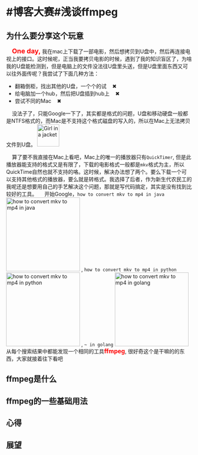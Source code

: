 # #博客大赛#浅谈ffmpeg

## 为什么要分享这个玩意
&nbsp;&nbsp;&nbsp;&nbsp;<font size=4 color=red>**One day,**</font> 我在mac上下载了一部电影，然后想拷贝到U盘中，然后再连接电视上的接口。这时候呢，正当我要拷贝电影的时候，遇到了我的知识盲区了，为啥我的U盘能检测到，但是电脑上的文件没法往U盘里头送，但是U盘里面东西又可以往外面传呢？我尝试了下面几种方法：
* 翻箱倒柜，找出其他的U盘，一个个的试&nbsp;&nbsp;&nbsp;&nbsp;&#10006;
* 给电脑加一个hub，然后把U盘插到hub上&nbsp;&nbsp;&nbsp;&nbsp;&#10006; 
* 尝试不同的Mac&nbsp;&nbsp;&nbsp;&nbsp;&#10006;

&nbsp;&nbsp;&nbsp;&nbsp;没法子了，只能Google一下了，其实都是格式的问题，U盘和移动硬盘一般都是NTFS格式的，而Mac是不支持这个格式磁盘的写入的，所以在Mac上无法拷贝文件到U盘。
<img src="https://user-images.githubusercontent.com/6279298/211694505-dac30b23-e055-4201-85c5-54c09544cb95.png" alt="Girl in a jacket" width="60" height="60">

&nbsp;&nbsp;&nbsp;&nbsp;算了要不我直接在Mac上看吧，Mac上的唯一的播放器只有`QuickTimer`, 但是此播放器能支持的格式又是有限了，下载的电影格式一般都是`mkv`格式为主，所以QuickTime自然也就不支持的咯。这时候，解决办法想了两个。要么下载一个可以支持其他格式的播放器，要么就是转格式。我选择了后者，作为新生代农民工的我呢还是想要用自己的手艺解决这个问题，那就是写代码搞定，其实是没有找到比较好的工具。
&nbsp;&nbsp;&nbsp;&nbsp;开始Google，`how to convert mkv to mp4 in java` <img width="200" alt="how to convert mkv to mp4 in java" src="https://user-images.githubusercontent.com/6279298/211951360-4aa64823-af8b-4005-815e-53942aa3c2e5.png"> , 
`how to convert mkv to mp4 in python`<img width="200" alt="how to convert mkv to mp4 in python" src="https://user-images.githubusercontent.com/6279298/211951383-352e6dde-5ca9-4615-be68-32ba84f1cf60.png"> ,
`~ in golang` <img width="200" alt="how to convert mkv to mp4 in golang" src="https://user-images.githubusercontent.com/6279298/211951464-68d133a1-3748-4d34-a5f3-2f08333f43ed.png">
从每个搜索结果中都能发现一个相同的工具<font color=red size=3>**ffmpeg**</font>, 很好奇这个是干嘛的的东西，大家就接着往下看吧

## ffmpeg是什么

## ffmpeg的一些基础用法

## 心得

## 展望